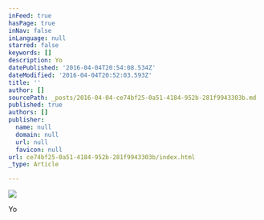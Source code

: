 ```yaml
---
inFeed: true
hasPage: true
inNav: false
inLanguage: null
starred: false
keywords: []
description: Yo
datePublished: '2016-04-04T20:54:08.534Z'
dateModified: '2016-04-04T20:52:03.593Z'
title: ''
author: []
sourcePath: _posts/2016-04-04-ce74bf25-0a51-4184-952b-281f9943303b.md
published: true
authors: []
publisher:
  name: null
  domain: null
  url: null
  favicon: null
url: ce74bf25-0a51-4184-952b-281f9943303b/index.html
_type: Article

---
```

![](https://the-grid-user-content.s3-us-west-2.amazonaws.com/701a84cc-04ca-4502-ada2-0460ccfe4f38.jpg)

Yo